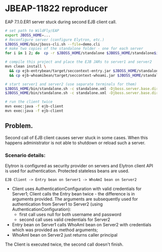 # JBEAP-11822 reproducer

EAP 7.1.0.ER1 server stuck during second EJB client call.

```bash
# set path to WildFly/EAP
export JBOSS_HOME=...
# Reconfigure server (configure Elytron, etc.)
$JBOSS_HOME/bin/jboss-cli.sh --file=demo.cli
# make two copies of the standalone folder - one for each server
for i in 1 2; do  cp -r $JBOSS_HOME/standalone $JBOSS_HOME/standalone$i; done;

# compile this project and place the EJB JARs to server1 and server2
mvn clean install \
  && cp ejb-entrybean/target/seccontext-entry.jar $JBOSS_HOME/standalone1/deployments \
  && cp ejb-whoamibean/target/seccontext-whoami.jar $JBOSS_HOME/standalone2/deployments

# start server1 and server2 (use separate terminals for them)
$JBOSS_HOME/bin/standalone.sh -c standalone.xml -Djboss.server.base.dir=$JBOSS_HOME/standalone1 -Djboss.node.name=host1 -Dseccontext.provider.url=remote+http://127.0.0.1:8280
$JBOSS_HOME/bin/standalone.sh -c standalone.xml -Djboss.server.base.dir=$JBOSS_HOME/standalone2 -Djboss.node.name=host2 -Djboss.socket.binding.port-offset=200

# run the client twice
mvn exec:java -f ejb-client
mvn exec:java -f ejb-client
```

## Problem.
Second call of EJB client causes server stuck in some cases. When this happens administrator is not able to shutdown or reload such a server.

### Scenario details:
Elytron is configured as security provider on servers and Elytron client API is used for authentication. Protected stateless beans are used.

```
EJB Client -> Entry bean on Server1 -> WhoAmI bean on Server2
```

* Client uses AuthenticationConfiguration with valid credentials for Server1; Client calls the Entry bean twice - the difference is in arguments provided. The arguments are subsequently used for authentication from Server1 to Server2 (using AuthenticationConfiguration):
    * first call uses null for both username and password
    * second call uses valid credentials for Server2
* Entry bean on Server1 calls WhoAmI bean on Server2 with credentials which was provided as method arguments;
* WhoAmI bean on Server2 just returns caller principal

The Client is executed twice, the second call doesn't finish.